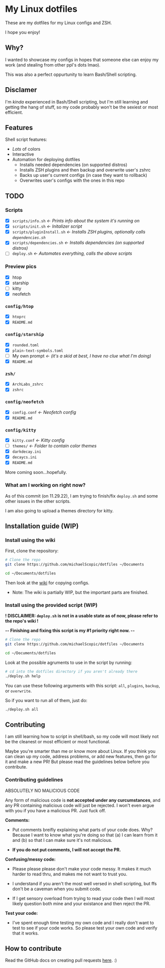 # My Linux dotfiles

These are my dotfiles for my Linux configs and ZSH.

I hope you enjoy!

## Why?

I wanted to showcase my configs in hopes that someone else can enjoy my work (and stealing from other ppl's dots lmao).

This was also a perfect oppurtunity to learn Bash/Shell scripting.

## Disclamer

I'm *kinda* experienced in Bash/Shell scripting, but I'm still learning and getting the hang of stuff, so my code probably won't be the sexiest or most efficient.

## Features

Shell script features:

* *Lots* of colors
* Interactive
* Automation for deploying dotfiles
  * Installs needed dependencies (on supported distros)
  * Installs ZSH plugins and then backup and overwrite user's zshrc
  * Backs up user's current configs (in case they want to rollback)
  * Overwrites user's configs with the ones in this repo

## TODO

### Scripts
* [x] `scripts/info.sh` *<- Prints info about the system it's running on*
* [x] `scripts/init.sh` *<- Initalizer script*
* [x] `scripts/pluginInstall.sh` *<- Installs ZSH plugins, optionally calls `dependencies.sh`*
* [x] `scripts/dependencies.sh` *<- Installs dependencies (on supported distros)*
* [ ] `deploy.sh` *<- Automates everything, calls the above scripts*

### Preview pics

* [x] htop
* [x] starship
* [ ] kitty
* [x] neofetch

### `config/htop`

* [x] `htoprc`
* [x] `README.md`

### `config/starship`

* [x] `rounded.toml`
* [x] `plain-text-symbols.toml`
* [ ]  My own prompt *<- (it's a skid at best, I have no clue what I'm doing)*
* [x] `README.md`

### `zsh/`

* [x] `ArchLabs_zshrc`
* [x] `zshrc`

### `config/neofetch`

* [x] `config.conf` *<- Neofetch config*
* [x] `README.md`

### `config/kitty`

* [x] `kitty.conf` *<- Kitty config*
* [ ]  `themes/` *<- Folder to contain color themes*
  * [x] `darkdecay.ini`
  * [x] `decaycs.ini`
* [x] `README.md`

More coming soon...hopefully.

### What am I working on right now?

As of this commit (on 11.29.22), I am trying to finish/fix `deploy.sh` and some other issues in the other scripts.

I am also going to upload a themes directory for kitty.

## Installation guide (WIP)

### Install using the wiki

First, clone the repository:

```sh
# Clone the repo
git clone https://github.com/michaelScopic/dotfiles ~/Documents

cd ~/Documents/dotfiles
```

Then look at the [wiki](https://github.com/michaelScopic/dotfiles/wiki) for copying configs.

* Note: The wiki is partially WIP, but the important parts are finished.

### Install using the provided script (WIP)

**! DISCLAIMER: `deploy.sh` is not in a usable state as of now, please refer to the repo's wiki !**

**-- Finishing and fixing this script is my #1 priority right now. --**

```sh
# Clone the repo
git clone https://github.com/michaelScopic/dotfiles ~/Documents

cd ~/Documents/dotfiles
```

Look at the possible agruments to use in the script by running:

```sh
# cd into the dotfiles directory if you aren't already there
./deploy.sh help
```

You can use these following arguments with this script: `all`, `plugins`, `backup`, or `overwrite`.

So if you want to run all of them, just do:

```sh
./deploy.sh all
```

## Contributing

I am still learning how to script in shell/bash, so my code will most likely not be the cleanest or most efficient or most functional.

Maybe you're smarter than me or know more about Linux. If you think you can clean up my code, address problems, or add new features, then go for it and make a new PR! But please read the guidelines below before you contribute.

### Contributing guidelines

ABSOLUTELY NO MALICIOUS CODE

Any form of malicious code is **not accepted under any curcumstances**, and any PR containing malicious code will just be rejected. I won't even argue with you if you have a malicious PR. Just fuck off.

**Comments:**

* Put comments breifly explaining what parts of your code does. Why? Because I want to know what you're doing so that (a) I can learn from it and (b) so that I can make sure it's not malicious.

* **If you do not put comments, I will not accept the PR.**

**Confusing/messy code:**

* Please please please don't make your code messy. It makes it much harder to read thru, and makes me not want to trust you.

* I understand if you aren't the most well versed in shell scripting, but ffs don't be a caveman when you submit code.

* If I get sensory overload from trying to read your code then I will most likely question both mine and your existance and then reject the PR.

**Test your code:**

* I've spent enough time testing my own code and I really don't want to test to see if your code works. So please test your own code and verify that it works.

## How to contribute

Read the GitHub docs on creating pull requests [here](https://docs.github.com/en/pull-requests/collaborating-with-pull-requests/proposing-changes-to-your-work-with-pull-requests/creating-a-pull-request?tool=codespaces). :)
